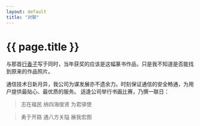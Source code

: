 ```yaml
---
layout: default
title: "对联"
---
```


# {{ page.title }}

与那首[行香子](/past/2009/11/7/xing-xiang-zi-xiao-ling-tong/)写于同时，当年获奖的应该是这幅篆书作品，只是我不知道是否能找到原来的作品照片。


通信技术日新月异，我公司为谋发展亦不遗余力。时刻保证通信的安全畅通，为用户提供最贴心、最优质的服务。
适逢公司举行书画比赛，乃撰一联日：

> 志在福民 纳四海俊贤 为君驿使

> 勇于开路 通八方关隘 展我宏图

